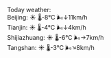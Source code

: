 Today weather:  
Beijing: ☀️   🌡️-8°C 🌬️↓11km/h  
Tianjin: ☀️   🌡️-4°C 🌬️↓4km/h  
Shijiazhuang: ☀️   🌡️-6°C 🌬️→7km/h  
Tangshan: ☀️   🌡️-3°C 🌬️↘8km/h  
